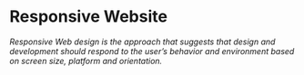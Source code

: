 # Responsive Website
*Responsive Web design is the approach that suggests that design and development should respond to the user’s behavior and environment based on screen size, platform and orientation.*
